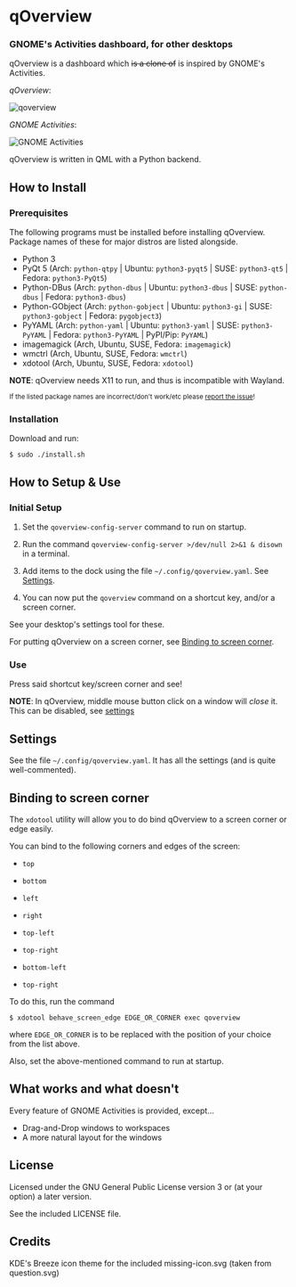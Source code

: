# qOverview
### GNOME's Activities dashboard, for other desktops

qOverview is a dashboard which ~~is a clone of~~ is inspired by GNOME's Activities.

*qOverview*:

![qoverview](.github/qoverview-scrot.png)

*GNOME Activities*:

![GNOME Activities](.github/gnome-scrot.png)

qOverview is written in QML with a Python backend.

## How to Install

### Prerequisites

The following programs must be installed before installing qOverview. Package names of these for major distros are listed alongside.

- Python 3
- PyQt 5 (Arch: `python-qtpy` | Ubuntu: `python3-pyqt5` | SUSE: `python3-qt5` | Fedora: `python3-PyQt5`)
- Python-DBus (Arch: `python-dbus` | Ubuntu: `python3-dbus` | SUSE: `python-dbus` | Fedora: `python3-dbus`)
- Python-GObject (Arch: `python-gobject` | Ubuntu: `python3-gi` | SUSE: `python3-gobject` | Fedora: `pygobject3`)
- PyYAML (Arch: `python-yaml` | Ubuntu: `python3-yaml` | SUSE: `python3-PyYAML` | Fedora: `python3-PyYAML` | PyPI/Pip: `PyYAML`)
- imagemagick (Arch, Ubuntu, SUSE, Fedora: `imagemagick`)
- wmctrl (Arch, Ubuntu, SUSE, Fedora: `wmctrl`)
- xdotool (Arch, Ubuntu, SUSE, Fedora: `xdotool`)

**NOTE**: qOverview needs X11 to run, and thus is incompatible with Wayland.

<small>If the listed package names are incorrect/don't work/etc please [report the issue](https://github.com/bharadwaj-raju/qOverview/issues/new)!</small>

### Installation

Download and run:

    $ sudo ./install.sh

## How to Setup & Use

### Initial Setup

1. Set the `qoverview-config-server` command to run on startup.

2. Run the command `qoverview-config-server >/dev/null 2>&1 & disown` in a terminal.

3. Add items to the dock using the file `~/.config/qoverview.yaml`. See [Settings](#settings).

4. You can now put the `qoverview` command on a shortcut key, and/or a screen corner.

See your desktop's settings tool for these.

For putting qOverview on a screen corner, see [Binding to screen corner](#binding-to-screen-corner).

### Use

Press said shortcut key/screen corner and see!


**NOTE**: In qOverview, middle mouse button click on a window will *close* it. This can be disabled, see [settings](#settings)

## Settings

See the file `~/.config/qoverview.yaml`. It has all the settings (and is quite well-commented).

## Binding to screen corner

The `xdotool` utility will allow you to do bind qOverview to a screen corner or edge easily.

You can bind to the following corners and edges of the screen:

- `top`
- `bottom`
- `left`
- `right`

- `top-left`
- `top-right`
- `bottom-left`
- `top-right`

To do this, run the command

    $ xdotool behave_screen_edge EDGE_OR_CORNER exec qoverview

where `EDGE_OR_CORNER` is to be replaced with the position of your choice from the list above.

Also, set the above-mentioned command to run at startup.

## What works and what doesn't

Every feature of GNOME Activities is provided, except…

- Drag-and-Drop windows to workspaces
- A more natural layout for the windows

## License

Licensed under the GNU General Public License version 3 or (at your option) a later version.

See the included LICENSE file.

## Credits

KDE's Breeze icon theme for the included missing-icon.svg (taken from question.svg)
